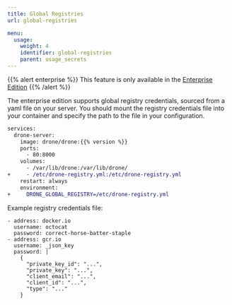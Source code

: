 ```yaml
---
title: Global Registries
url: global-registries

menu:
  usage:
    weight: 4
    identifier: global-registries
    parent: usage_secrets
---
```


{{% alert enterprise %}}
This feature is only available in the [Enterprise Edition](https://drone.io/enterprise/)
{{% /alert %}}

The enterprise edition supports global registry credentials, sourced from a yaml file on your server. You should mount the registry credentials file into your container and specify the path to the file in your configuration.

```diff
services:
  drone-server:
    image: drone/drone:{{% version %}}
    ports:
      - 80:8000
    volumes:
      - /var/lib/drone:/var/lib/drone/
+     - /etc/drone-registry.yml:/etc/drone-registry.yml
    restart: always
    environment:
+     DRONE_GLOBAL_REGISTRY=/etc/drone-registry.yml
```

Example registry credentials file:

```nohighlight
- address: docker.io
  username: octocat
  password: correct-horse-batter-staple
- address: gcr.io
  username: _json_key
  password: |
    {
      "private_key_id": "...",
      "private_key": "...",
      "client_email": "...",
      "client_id": "...",
      "type": "..."
    }
```
